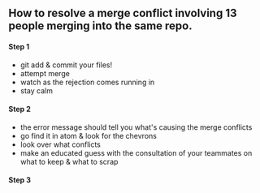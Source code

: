 ## How to resolve a merge conflict involving 13 people merging into the same repo.

#### Step 1 
* git add & commit your files!
* attempt merge
* watch as the rejection comes running in 
* stay calm

#### Step 2
* the error message should tell you what's causing the merge conflicts
* go find it in atom & look for the chevrons
* look over what conflicts
* make an educated guess with the consultation of your teammates on what to keep & what to scrap

#### Step 3
